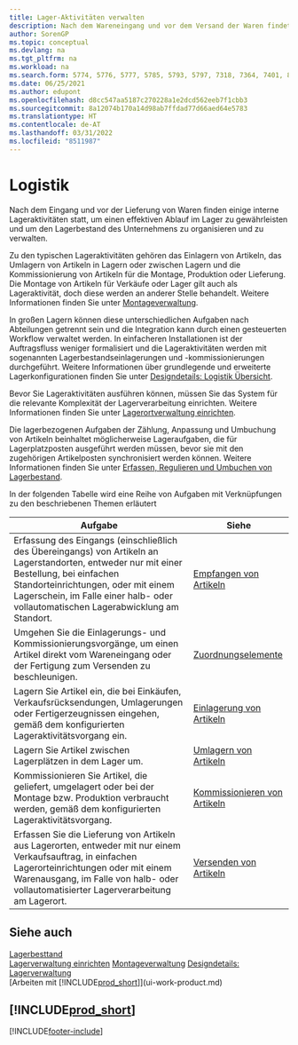 ```yaml
---
title: Lager-Aktivitäten verwalten
description: Nach dem Wareneingang und vor dem Versand der Waren findet eine Reihe von internen Lageraktivitäten statt, um einen effektiven Flow durch das Lager zu gewährleisten.
author: SorenGP
ms.topic: conceptual
ms.devlang: na
ms.tgt_pltfrm: na
ms.workload: na
ms.search.form: 5774, 5776, 5777, 5785, 5793, 5797, 7318, 7364, 7401, 8909, 9000, 9008, 9009, 9050, 9053, 9056
ms.date: 06/25/2021
ms.author: edupont
ms.openlocfilehash: d8cc547aa5187c270228a1e2dcd562eeb7f1cbb3
ms.sourcegitcommit: 8a12074b170a14d98ab7ffdad77d66aed64e5783
ms.translationtype: HT
ms.contentlocale: de-AT
ms.lasthandoff: 03/31/2022
ms.locfileid: "8511987"
---
```

# <a name="warehouse-management"></a>Logistik

Nach dem Eingang und vor der Lieferung von Waren finden einige interne Lageraktivitäten statt, um einen effektiven Ablauf im Lager zu gewährleisten und um den Lagerbestand des Unternehmens zu organisieren und zu verwalten.

Zu den typischen Lageraktivitäten gehören das Einlagern von Artikeln, das Umlagern von Artikeln in Lagern oder zwischen Lagern und die Kommissionierung von Artikeln für die Montage, Produktion oder Lieferung. Die Montage von Artikeln für Verkäufe oder Lager gilt auch als Lageraktivität, doch diese werden an anderer Stelle behandelt. Weitere Informationen finden Sie unter [Montageverwaltung](assembly-assemble-items.md).  

In großen Lagern können diese unterschiedlichen Aufgaben nach Abteilungen getrennt sein und die Integration kann durch einen gesteuerten Workflow verwaltet werden. In einfacheren Installationen ist der Auftragsfluss weniger formalisiert und die Lageraktivitäten werden mit sogenannten Lagerbestandseinlagerungen und -kommissionierungen durchgeführt. Weitere Informationen über grundlegende und erweiterte Lagerkonfigurationen finden Sie unter [Designdetails: Logistik Übersicht](design-details-warehouse-overview.md).

Bevor Sie Lageraktivitäten ausführen können, müssen Sie das System für die relevante Komplexität der Lagerverarbeitung einrichten. Weitere Informationen finden Sie unter [Lagerortverwaltung einrichten](warehouse-setup-warehouse.md).

Die lagerbezogenen Aufgaben der Zählung, Anpassung und Umbuchung von Artikeln beinhaltet möglicherweise Lageraufgaben, die für Lagerplatzposten ausgeführt werden müssen, bevor sie mit den zugehörigen Artikelposten synchronisiert werden können. Weitere Informationen finden Sie unter [Erfassen, Regulieren und Umbuchen von Lagerbestand](inventory-how-count-adjust-reclassify.md).

 In der folgenden Tabelle wird eine Reihe von Aufgaben mit Verknüpfungen zu den beschriebenen Themen erläutert   

|**Aufgabe**|**Siehe**|  
|------------|-------------|  
|Erfassung des Eingangs (einschließlich des Übereingangs) von Artikeln an Lagerstandorten, entweder nur mit einer Bestellung, bei einfachen Standorteinrichtungen, oder mit einem Lagerschein, im Falle einer halb- oder vollautomatischen Lagerabwicklung am Standort.|[Empfangen von Artikeln](warehouse-how-receive-items.md)|
|Umgehen Sie die Einlagerungs- und Kommissionierungsvorgänge, um einen Artikel direkt vom Wareneingang oder der Fertigung zum Versenden zu beschleunigen.|[Zuordnungselemente](warehouse-how-to-cross-dock-items.md)|
|Lagern Sie Artikel ein, die bei Einkäufen, Verkaufsrücksendungen, Umlagerungen oder Fertigerzeugnissen eingehen, gemäß dem konfigurierten Lageraktivitätsvorgang ein.|[Einlagerung von Artikeln](warehouse-put-away-items.md)|
|Lagern Sie Artikel zwischen Lagerplätzen in dem Lager um.|[Umlagern von Artikeln](warehouse-move-items.md)|
|Kommissionieren Sie Artikel, die geliefert, umgelagert oder bei der Montage bzw. Produktion verbraucht werden, gemäß dem konfigurierten Lageraktivitätsvorgang.|[Kommissionieren von Artikeln](warehouse-pick-items.md)|
|Erfassen Sie die Lieferung von Artikeln aus Lagerorten, entweder mit nur einem Verkaufsauftrag, in einfachen Lagerorteinrichtungen oder mit einem Warenausgang, im Falle von halb- oder vollautomatisierter Lagerverarbeitung am Lagerort.|[Versenden von Artikeln](warehouse-how-ship-items.md)|  

## <a name="see-also"></a>Siehe auch

[Lagerbesttand](inventory-manage-inventory.md)  
[Lagerverwaltung einrichten](warehouse-setup-warehouse.md) 
[Montageverwaltung](assembly-assemble-items.md)
[Designdetails: Lagerverwaltung](design-details-warehouse-management.md)  
[Arbeiten mit [!INCLUDE[prod_short](includes/prod_short.md)]](ui-work-product.md)  

## [!INCLUDE[prod_short](includes/free_trial_md.md)]  


[!INCLUDE[footer-include](includes/footer-banner.md)]